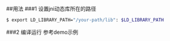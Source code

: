 ##用法
###1 设置jni动态库所在的路径

```bash
$ export LD_LIBRARY_PATH="/your-path/lib": $LD_LIBRARY_PATH
```

###2 编译运行
参考demo示例
